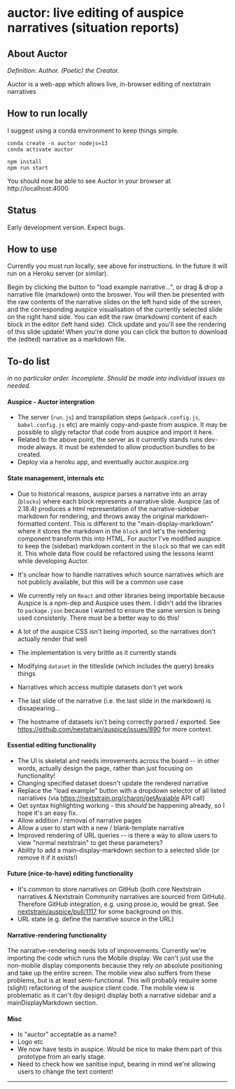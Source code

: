# auctor: live editing of auspice narratives (situation reports)


## About Auctor

*Definition: Author. (Poetic) the Creator.*

Auctor is a web-app which allows live, in-browser editing of nextstrain narratives


## How to run locally

I suggest using a conda environment to keep things simple.

```
conda create -n auctor nodejs=13
conda activate auctor
```

```
npm install
npm run start
```

You should now be able to see Auctor in your browser at http://localhost:4000

## Status
Early development version. Expect bugs.


## How to use

Currently you must run locally, see above for instructions.
In the future it will run on a Heroku server (or similar).

Begin by clicking the button to "load example narrative...", or drag & drop a narrative file (markdown) onto the broswer.
You will then be presented with the raw contents of the narrative slides on the left hand side of the screen, and the corresponding auspice visualisation of the currently selected slide on the right hand side.
You can edit the raw (markdown) content of each block in the editor (left hand side).
Click update and you'll see the rendering of this slide update!
When you're done you can click the button to download the (edited) narrative as a markdown file.

## To-do list

_in no particular order. Incomplete. Should be made into individual issues as needed._


#### Auspice - Auctor intergration

- The server (`run.js`) and transpilation steps (`webpack.config.js`, `babel.config.js` etc) are mainly copy-and-paste from auspice.
It may be possible to sligly refactor that code from auspice and import it here.
- Related to the above point, the server as it currently stands runs dev-mode always. It must be extended to allow production bundles to be created.
- Deploy via a heroku app, and eventually auctor.auspice.org


#### State management, internals etc

- Due to historical reasons, auspice parses a narrative into an array (`blocks`) where each block represents a narrative slide.
Auspice (as of 2.18.4) produces a html representation of the narrative-sidebar markdown for rendering, and throws away the original markdown-formatted content.
This is different to the "main-display-markdown" where it stores the markdown in the `block` and let's the rendering component transform this into HTML.
For auctor I've modified auspice to keep the (sidebar) markdown content in the `block` so that we can edit it.
This whole data flow could be refactored using the lessons learnt while developing Auctor.

- It's unclear how to handle narratives which source narratives which are not publicly available, but this will be a common use case

- We currently rely on `React` and other libraries being importable because Auspice is a npm-dep and Auspice uses them. I didn't add the libraries to `package.json` because I wanted to ensure the same version is being used consistenly. There must be a better way to do this!

- A lot of the auspice CSS isn't being imported, so the narratives don't actually render that well

- The implementation is very brittle as it currently stands

- Modifying `dataset` in the titleslide (which includes the query) breaks things

- Narratives which access multiple datasets don't yet work

- The last slide of the narrative (i.e. the last slide in the markdown) is dissapearing...

- The hostname of datasets isn't being correctly parsed / exported. See https://github.com/nextstrain/auspice/issues/890 for more context.


#### Essential editing functionality

- The UI is skeletal and needs imrovements across the board -- in other words, actually design the page, rather than just focusing on functionality!
- Changing specified dataset doesn't update the rendered narrative
- Replace the "load example" button with a dropdown selector of all listed narratives (via https://nextstrain.org/charon/getAvaiable API call)
- Get syntax highlighting working - this _should_ be happening already, so I hope it's an easy fix.
- Allow addition / removal of narrative pages
- Allow a user to start with a new / blank-template narrative
- Improved rendering of URL queries -- is there a way to allow users to view "normal nextstrain" to get these parameters?
- Ability to add a main-display-markdown section to a selected slide (or remove it if it exists!)

#### Future (nice-to-have) editing functionality

- It's common to store narratives on GitHub (both core Nextstrain narratives & Nextstrain Community narratives are sourced from GitHub). Therefore GitHub integration, e.g. using prose.io, would be great. See [nextstrain/auspice/pull/1117](https://github.com/nextstrain/auspice/pull/1117) for some background on this.
- URL state (e.g. define the narrative source in the URL)



#### Narrative-rendering functionality

The narrative-rendering needs lots of improvements. Currently we're importing the code which runs the Mobile display. We can't just use the non-mobile display components because they rely on absolute positioning and take up the entire screen. The mobile view also suffers from these problems, but is at least semi-functional. This will probably require some (slight) refactoring of the auspice client code. The mobile view is problematic as it can't (by design) display both a narrative sidebar and a mainDisplayMarkdown section.



#### Misc
- Is "auctor" acceptable as a name? 
- Logo etc
- We now have tests in auspice. Would be nice to make them part of this prototype from an early stage.
- Need to check how we sanitise input, bearing in mind we're allowing users to change the text content!

---



